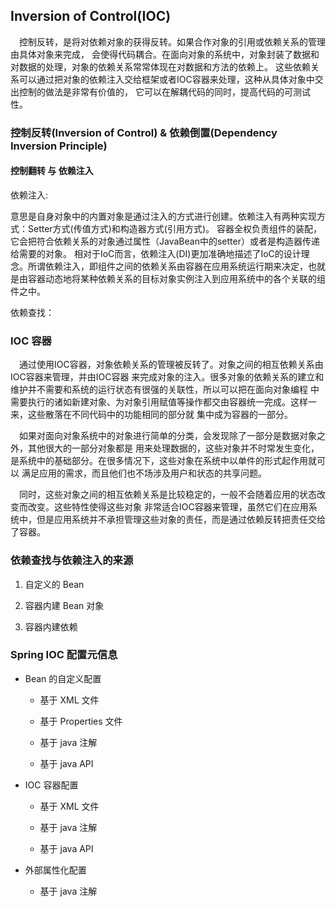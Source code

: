 ## Inversion of Control(IOC)
&ensp;&ensp;控制反转，是将对依赖对象的获得反转。如果合作对象的引用或依赖关系的管理由具体对象来完成，
会使得代码耦合。在面向对象的系统中，对象封装了数据和对数据的处理，对象的依赖关系常常体现在对数据和方法的依赖上。
这些依赖关系可以通过把对象的依赖注入交给框架或者IOC容器来处理，这种从具体对象中交出控制的做法是非常有价值的，
它可以在解耦代码的同时，提高代码的可测试性。

### 控制反转(Inversion of Control) & 依赖倒置(Dependency Inversion Principle)

#### 控制翻转 与 依赖注入
依赖注入:

意思是自身对象中的内置对象是通过注入的方式进行创建。依赖注入有两种实现方式：Setter方式(传值方式)和构造器方式(引用方式)。
容器全权负责组件的装配，它会把符合依赖关系的对象通过属性（JavaBean中的setter）或者是构造器传递给需要的对象。
相对于IoC而言，依赖注入(DI)更加准确地描述了IoC的设计理念。所谓依赖注入，即组件之间的依赖关系由容器在应用系统运行期来决定，也就是由容器动态地将某种依赖关系的目标对象实例注入到应用系统中的各个关联的组件之中。

依赖查找：





### IOC 容器
&ensp;&ensp;通过使用IOC容器，对象依赖关系的管理被反转了。对象之间的相互依赖关系由IOC容器来管理，并由IOC容器
来完成对象的注入。很多对象的依赖关系的建立和维护并不需要和系统的运行状态有很强的关联性，所以可以把在面向对象编程
中需要执行的诸如新建对象、为对象引用赋值等操作都交由容器统一完成。这样一来，这些散落在不同代码中的功能相同的部分就
集中成为容器的一部分。

&ensp;&ensp;如果对面向对象系统中的对象进行简单的分类，会发现除了一部分是数据对象之外，其他很大的一部分对象都是
用来处理数据的，这些对象并不时常发生变化，是系统中的基础部分。在很多情况下，这些对象在系统中以单件的形式起作用就可以
满足应用的需求，而且他们也不场涉及用户和状态的共享问题。

&ensp;&ensp;同时，这些对象之间的相互依赖关系是比较稳定的，一般不会随着应用的状态改变而改变。这些特性使得这些对象
非常适合IOC容器来管理，虽然它们在应用系统中，但是应用系统并不承担管理这些对象的责任，而是通过依赖反转把责任交给了容器。


### 依赖查找与依赖注入的来源

1. 自定义的 Bean

2. 容器内建 Bean 对象

3. 容器内建依赖

### Spring IOC 配置元信息 

* Bean 的自定义配置

   + 基于 XML 文件
   
   + 基于 Properties 文件
   
   + 基于 java 注解
   
   + 基于 java API
   
* IOC 容器配置
  
   + 基于 XML 文件
     
   + 基于 java 注解
 
   + 基于 java API 

* 外部属性化配置

   + 基于 java 注解



